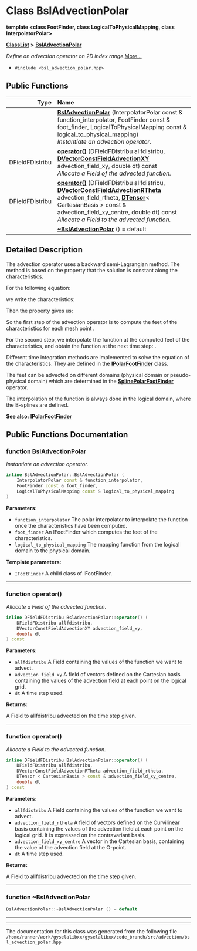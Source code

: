 

# Class BslAdvectionPolar

**template &lt;class FootFinder, class LogicalToPhysicalMapping, class InterpolatorPolar&gt;**



[**ClassList**](annotated.md) **>** [**BslAdvectionPolar**](classBslAdvectionPolar.md)



_Define an advection operator on 2D_  _index range._[More...](#detailed-description)

* `#include <bsl_advection_polar.hpp>`





































## Public Functions

| Type | Name |
| ---: | :--- |
|   | [**BslAdvectionPolar**](#function-bsladvectionpolar) (InterpolatorPolar const & function\_interpolator, FootFinder const & foot\_finder, LogicalToPhysicalMapping const & logical\_to\_physical\_mapping) <br>_Instantiate an advection operator._  |
|  DFieldFDistribu | [**operator()**](#function-operator) (DFieldFDistribu allfdistribu, [**DVectorConstFieldAdvectionXY**](classVectorField.md) advection\_field\_xy, double dt) const<br>_Allocate a Field of the advected function._  |
|  DFieldFDistribu | [**operator()**](#function-operator_1) (DFieldFDistribu allfdistribu, [**DVectorConstFieldAdvectionRTheta**](classVectorField.md) advection\_field\_rtheta, [**DTensor**](classTensor.md)&lt; CartesianBasis &gt; const & advection\_field\_xy\_centre, double dt) const<br>_Allocate a Field to the advected function._  |
|   | [**~BslAdvectionPolar**](#function-bsladvectionpolar) () = default<br> |




























## Detailed Description


The advection operator uses a backward semi-Lagrangian method. The method is based on the property that the solution is constant along the characteristics.


For the following equation: 


we write the characteristics: 


Then the property gives us: 


So the first step of the advection operator is to compute the feet of the characteristics  for each mesh point .


For the second step, we interpolate the function at the computed feet of the characteristics, and obtain the function at the next time step: .


Different time integration methods are implemented to solve the equation of the characteristics. They are defined in the [**IPolarFootFinder**](classIPolarFootFinder.md) class.


The feet can be advected on different domains (physical domain or pseudo-physical domain) which are determined in the [**SplinePolarFootFinder**](classSplinePolarFootFinder.md) operator.


The interpolation of the function is always done in the logical domain, where the B-splines are defined.




**See also:** [**IPolarFootFinder**](classIPolarFootFinder.md) 



    
## Public Functions Documentation




### function BslAdvectionPolar 

_Instantiate an advection operator._ 
```C++
inline BslAdvectionPolar::BslAdvectionPolar (
    InterpolatorPolar const & function_interpolator,
    FootFinder const & foot_finder,
    LogicalToPhysicalMapping const & logical_to_physical_mapping
) 
```





**Parameters:**


* `function_interpolator` The polar interpolator to interpolate the function once the characteristics have been computed. 
* `foot_finder` An IFootFinder which computes the feet of the characteristics. 
* `logical_to_physical_mapping` The mapping function from the logical domain to the physical domain.



**Template parameters:**


* `IFootFinder` A child class of IFootFinder. 




        

<hr>



### function operator() 

_Allocate a Field of the advected function._ 
```C++
inline DFieldFDistribu BslAdvectionPolar::operator() (
    DFieldFDistribu allfdistribu,
    DVectorConstFieldAdvectionXY advection_field_xy,
    double dt
) const
```





**Parameters:**


* `allfdistribu` A Field containing the values of the function we want to advect. 
* `advection_field_xy` A field of vectors defined on the Cartesian basis containing the values of the advection field at each point on the logical grid. 
* `dt` A time step used.



**Returns:**

A Field to allfdistribu advected on the time step given. 





        

<hr>



### function operator() 

_Allocate a Field to the advected function._ 
```C++
inline DFieldFDistribu BslAdvectionPolar::operator() (
    DFieldFDistribu allfdistribu,
    DVectorConstFieldAdvectionRTheta advection_field_rtheta,
    DTensor < CartesianBasis > const & advection_field_xy_centre,
    double dt
) const
```





**Parameters:**


* `allfdistribu` A Field containing the values of the function we want to advect. 
* `advection_field_rtheta` A field of vectors defined on the Curvilinear basis containing the values of the advection field at each point on the logical grid. It is expressed on the contravariant basis. 
* `advection_field_xy_centre` A vector in the Cartesian basis, containing the value of the advection field at the O-point. 
* `dt` A time step used.



**Returns:**

A Field to allfdistribu advected on the time step given. 





        

<hr>



### function ~BslAdvectionPolar 

```C++
BslAdvectionPolar::~BslAdvectionPolar () = default
```




<hr>

------------------------------
The documentation for this class was generated from the following file `/home/runner/work/gyselalibxx/gyselalibxx/code_branch/src/advection/bsl_advection_polar.hpp`

